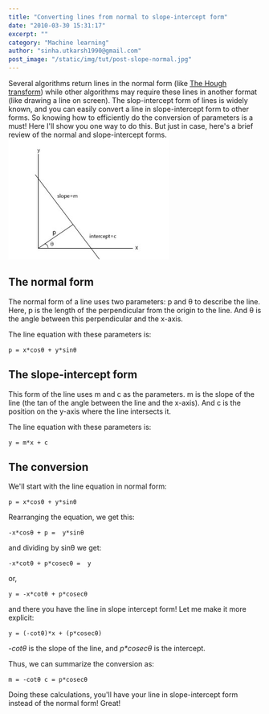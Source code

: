 ```yaml
---
title: "Converting lines from normal to slope-intercept form"
date: "2010-03-30 15:31:17"
excerpt: ""
category: "Machine learning"
author: "sinha.utkarsh1990@gmail.com"
post_image: "/static/img/tut/post-slope-normal.jpg"
---
```

Several algorithms return lines in the normal form (like [The Hough transform](/tutorials/the-hough-transform-basics/)) while other algorithms may require these lines in another format (like drawing a line on screen). The slop-intercept form of lines is widely known, and you can easily convert a line in slope-intercept form to other forms. So knowing how to efficiently do the conversion of parameters is a must! Here I'll show you one way to do this. But just in case, here's a brief review of the normal and slope-intercept forms.![](/static/img/tut/hough_p0.jpg)

## The normal form

The normal form of a line uses two parameters: p and θ to describe the line. Here, p is the length of the perpendicular from the origin to the line. And θ is the angle between this perpendicular and the x-axis.

The line equation with these parameters is:

    p = x*cosθ + y*sinθ

## The slope-intercept form

This form of the line uses m and c as the parameters. m is the slope of the line (the tan of the angle between the line and the x-axis). And c is the position on the y-axis where the line intersects it.

The line equation with these parameters is:

    y = m*x + c

## The conversion

We'll start with the line equation in normal form: 

    p = x*cosθ + y*sinθ

Rearranging the equation, we get this: 

    -x*cosθ + p =  y*sinθ

and dividing by sinθ we get: 

    -x*cotθ + p*cosecθ =  y

or, 

    y = -x*cotθ + p*cosecθ

and there you have the line in slope intercept form! Let me make it more explicit: 

    y = (-cotθ)*x + (p*cosecθ)

_-cotθ_ is the slope of the line, and _p*cosecθ_ is the intercept.

Thus, we can summarize the conversion as: 

    m = -cotθ c = p*cosecθ

Doing these calculations, you'll have your line in slope-intercept form instead of the normal form! Great!
